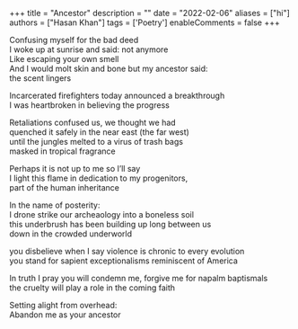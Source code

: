 +++
title = "Ancestor"
description = ""
date = "2022-02-06"
aliases = ["hi"]
authors = ["Hasan Khan"]
tags = ['Poetry']
enableComments = false
+++

Confusing myself for the bad deed   
I woke up at sunrise and said: not anymore <br>
Like escaping your own smell <br>
And I would molt skin and bone but my ancestor said: <br>
the scent lingers 

Incarcerated firefighters today announced a breakthrough  <br>
I was heartbroken in believing the progress

Retaliations confused us, we thought we had <br>
quenched it safely in the near east (the far west) <br>
until the jungles melted to a virus of trash bags <br>
masked in tropical fragrance

Perhaps it is not up to me so I’ll say <br>
I light this flame in dedication to my progenitors, <br>
part of the human inheritance

In the name of posterity: <br>
I drone strike our archeaology into a boneless soil <br>
this underbrush has been building up long between us <br>
down in the crowded underworld

you disbelieve when I say violence is chronic to every evolution <br>
you stand for sapient exceptionalisms reminiscent of America

In truth I pray you will condemn me, forgive me for napalm baptismals <br>
the cruelty will play a role in the coming faith


Setting alight from overhead: <br>
Abandon me as your ancestor 